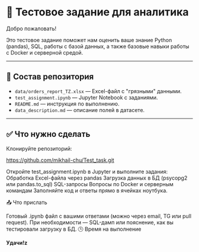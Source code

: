 # 🧪 Тестовое задание для аналитика

Добро пожаловать!

Это тестовое задание поможет нам оценить ваше знание Python (pandas), SQL, работы с базой данных, а также базовые навыки работы с Docker и серверной средой.

---

## 📁 Состав репозитория

- `data/orders_report_TZ.xlsx` — Excel-файл с "грязными" данными.
- `test_assignment.ipynb` — Jupyter Notebook с заданиями.
- `README.md` — инструкция по выполнению.
- `data_description.md` — описание полей в датасете.

---

## ✅ Что нужно сделать

Клонируйте репозиторий:

https://github.com/mikhail-chu/Test_task.git

Откройте test_assignment.ipynb в Jupyter и выполните задания:
Обработка Excel-файла через pandas
Загрузка данных в БД (psycopg2 или pandas.to_sql)
SQL-запросы
Вопросы по Docker и серверным командам
Заполняйте код и ответы прямо в ячейках ноутбука.



📤 Что прислать

Готовый .ipynb файл с вашими ответами (можно через email, TG или pull request).
При необходимости — SQL-дамп или пояснение, как вы тестировали загрузку в БД.
🕒 Время на выполнение


**Удачи!z**
